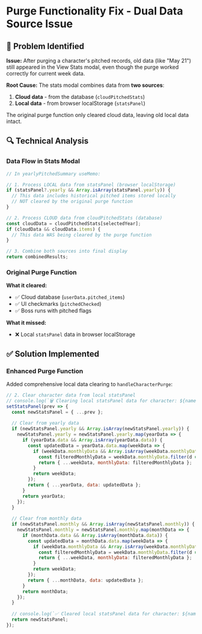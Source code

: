 # Purge Functionality Fix - Dual Data Source Issue

## 🐛 Problem Identified

**Issue:** After purging a character's pitched records, old data (like "May 21") still appeared in the View Stats modal, even though the purge worked correctly for current week data.

**Root Cause:** The stats modal combines data from **two sources**:
1. **Cloud data** - from the database (`cloudPitchedStats`)
2. **Local data** - from browser localStorage (`statsPanel`)

The original purge function only cleared cloud data, leaving old local data intact.

## 🔍 Technical Analysis

### Data Flow in Stats Modal

```javascript
// In yearlyPitchedSummary useMemo:

// 1. Process LOCAL data from statsPanel (browser localStorage)
if (statsPanel?.yearly && Array.isArray(statsPanel.yearly)) {
  // This data includes historical pitched items stored locally
  // NOT cleared by the original purge function
}

// 2. Process CLOUD data from cloudPitchedStats (database)  
const cloudData = cloudPitchedStats[selectedYear];
if (cloudData && cloudData.items) {
  // This data WAS being cleared by the purge function
}

// 3. Combine both sources into final display
return combinedResults;
```

### Original Purge Function

**What it cleared:**
- ✅ Cloud database (`userData.pitched_items`)
- ✅ UI checkmarks (`pitchedChecked`)  
- ✅ Boss runs with pitched flags

**What it missed:**
- ❌ Local `statsPanel` data in browser localStorage

## ✅ Solution Implemented

### Enhanced Purge Function

Added comprehensive local data clearing to `handleCharacterPurge`:

```javascript
// 2. Clear character data from local statsPanel
// console.log(`🗑️ Clearing local statsPanel data for character: ${name}`);
setStatsPanel(prev => {
  const newStatsPanel = { ...prev };
  
  // Clear from yearly data
  if (newStatsPanel.yearly && Array.isArray(newStatsPanel.yearly)) {
    newStatsPanel.yearly = newStatsPanel.yearly.map(yearData => {
      if (yearData.data && Array.isArray(yearData.data)) {
        const updatedData = yearData.data.map(weekData => {
          if (weekData.monthlyData && Array.isArray(weekData.monthlyData)) {
            const filteredMonthlyData = weekData.monthlyData.filter(d => d.char !== name);
            return { ...weekData, monthlyData: filteredMonthlyData };
          }
          return weekData;
        });
        return { ...yearData, data: updatedData };
      }
      return yearData;
    });
  }
  
  // Clear from monthly data
  if (newStatsPanel.monthly && Array.isArray(newStatsPanel.monthly)) {
    newStatsPanel.monthly = newStatsPanel.monthly.map(monthData => {
      if (monthData.data && Array.isArray(monthData.data)) {
        const updatedData = monthData.data.map(weekData => {
          if (weekData.monthlyData && Array.isArray(weekData.monthlyData)) {
            const filteredMonthlyData = weekData.monthlyData.filter(d => d.char !== name);
            return { ...weekData, monthlyData: filteredMonthlyData };
          }
          return weekData;
        });
        return { ...monthData, data: updatedData };
      }
      return monthData;
    });
  }
  
  // console.log(`✅ Cleared local statsPanel data for character: ${name}`);
  return newStatsPanel;
});
```